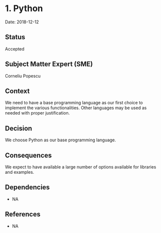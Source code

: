 # 1. Python

Date: 2018-12-12

## Status

Accepted

## Subject Matter Expert (SME)

Corneliu Popescu

## Context

We need to have a base programming language as our first choice to implement the various functionalities. Other languages may be used as needed with proper justification.

## Decision

We choose Python as our base programming language.

## Consequences

We expect to have available a large number of options available for libraries and examples.

## Dependencies

- NA

## References

- NA
